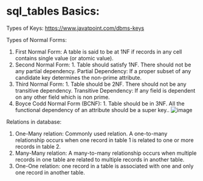 # sql_tables Basics:
Types of Keys:
https://www.javatpoint.com/dbms-keys

Types of Normal Forms:
1. First Normal Form: A table is said to be at 1NF if records in any cell contains single value (or atomic value).
2. Second Normal Form: 1. Table should satisfy 1NF. There should not be any partial dependency.
   Partial Dependency: If a proper subset of any candidate key determines the non-prime attribute.
3. Third Normal Form: 1. Table should be 2NF. There should not be any transitive dependency.
   Transitive Dependency: If any field is dependent on any other field which is non prime.
4. Boyce Codd Normal Form (BCNF): 1. Table should be in 3NF. All the functional dependency of an attribute should be a super key.. ![image](https://user-images.githubusercontent.com/103972490/193458710-9c326744-cfc8-47d4-845d-1c7cd5c65822.png)
 
 
Relations in database:
1. One-Many relation: Commonly used relation. A one-to-many relationship occurs when one record in table 1 is related to one or more records in table 2.
2. Many-Many relation: A many-to-many relationship occurs when multiple records in one table are related to multiple records in another table.
3. One-One relation: one record in a table is associated with one and only one record in another table.
